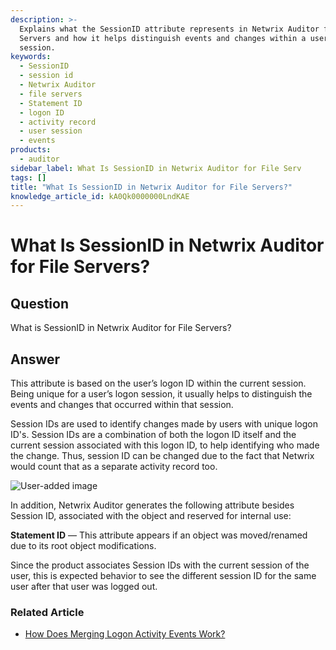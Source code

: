 ```yaml
---
description: >-
  Explains what the SessionID attribute represents in Netwrix Auditor for File
  Servers and how it helps distinguish events and changes within a user's logon
  session.
keywords:
  - SessionID
  - session id
  - Netwrix Auditor
  - file servers
  - Statement ID
  - logon ID
  - activity record
  - user session
  - events
products:
  - auditor
sidebar_label: What Is SessionID in Netwrix Auditor for File Serv
tags: []
title: "What Is SessionID in Netwrix Auditor for File Servers?"
knowledge_article_id: kA0Qk0000000LndKAE
---
```


# What Is SessionID in Netwrix Auditor for File Servers?

## Question

What is SessionID in Netwrix Auditor for File Servers?

## Answer

This attribute is based on the user’s logon ID within the current session. Being unique for a user’s logon session, it usually helps to distinguish the events and changes that occurred within that session.

Session IDs are used to identify changes made by users with unique logon ID's. Session IDs are a combination of both the logon ID itself and the current session associated with this logon ID, to help identifying who made the change. Thus, session ID can be changed due to the fact that Netwrix would count that as a separate activity record too.

![User-added image](images/ka0Qk0000001OrV_0EMQk000002Tph8.png)

In addition, Netwrix Auditor generates the following attribute besides Session ID, associated with the object and reserved for internal use:

**Statement ID** — This attribute appears if an object was moved/renamed due to its root object modifications.

Since the product associates Session IDs with the current session of the user, this is expected behavior to see the different session ID for the same user after that user was logged out.

### Related Article

- [How Does Merging Logon Activity Events Work?](/docs/kb/auditor/how-does-merging-logon-activity-events-work.md)
